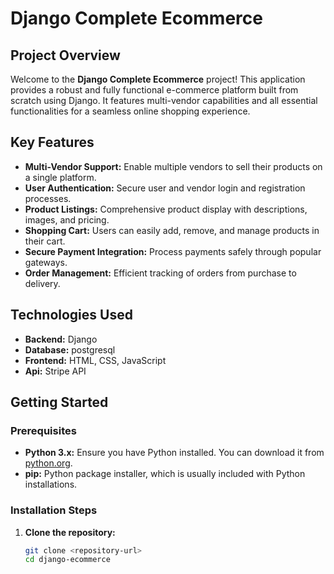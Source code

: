 # Django Complete Ecommerce

## Project Overview
Welcome to the **Django Complete Ecommerce** project! This application provides a robust and fully functional e-commerce platform built from scratch using Django. It features multi-vendor capabilities and all essential functionalities for a seamless online shopping experience.

## Key Features
- **Multi-Vendor Support:** Enable multiple vendors to sell their products on a single platform.
- **User Authentication:** Secure user and vendor login and registration processes.
- **Product Listings:** Comprehensive product display with descriptions, images, and pricing.
- **Shopping Cart:** Users can easily add, remove, and manage products in their cart.
- **Secure Payment Integration:** Process payments safely through popular gateways.
- **Order Management:** Efficient tracking of orders from purchase to delivery.

## Technologies Used
- **Backend:** Django
- **Database:** postgresql
- **Frontend:** HTML, CSS, JavaScript
- **Api:** Stripe API
## Getting Started

### Prerequisites
- **Python 3.x:** Ensure you have Python installed. You can download it from [python.org](https://www.python.org/downloads/).
- **pip:** Python package installer, which is usually included with Python installations.

### Installation Steps
1. **Clone the repository:**
   ```bash
   git clone <repository-url>
   cd django-ecommerce

